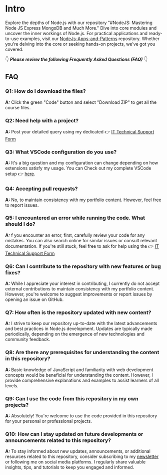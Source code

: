 # Intro

Explore the depths of Node.js with our repository "#NodeJS: Mastering Node JS Express MongoDB and Much More." Dive into core modules and uncover the inner workings of Node.js. For practical applications and ready-to-use examples, visit our [NodeJs-Apps-and-Patterns](https://github.com/HaitheMS/NodeJs-Apps-and-Patterns) repository. Whether you're delving into the core or seeking hands-on projects, we've got you covered.

👇 **_Please review the following Frequently Asked Questions (FAQ)_** 👇

## FAQ

### Q1: How do I download the files?

**A:** Click the green "Code" button and select "Download ZIP" to get all the course files.

### Q2: Need help with a project?

**A:** Post your detailed query using my dedicated 👉 [IT Technical Support Form](https://benayoub.com/it-support/)

### Q3: What VSCode configuration do you use?

**A:** It's a big question and my configuration can change depending on how extensions satisfy my usage. You can Check out my complete VSCode setup 👉 [here](https://benayoub.com/hba-personal-vscode-setup).

### Q4: Accepting pull requests?

**A:** No, to maintain consistency with my portfolio content. However, feel free to report issues.

### Q5: I encountered an error while running the code. What should I do?

**A:** f you encounter an error, first, carefully review your code for any mistakes. You can also search online for similar issues or consult relevant documentation. If you're still stuck, feel free to ask for help using the 👉 [IT Technical Support Form](https://benayoub.com/it-support/)

### Q6: Can I contribute to the repository with new features or bug fixes?

**A:** While I appreciate your interest in contributing, I currently do not accept external contributions to maintain consistency with my portfolio content. However, you're welcome to suggest improvements or report issues by opening an issue on GitHub.

### Q7: How often is the repository updated with new content?

**A:** I strive to keep our repository up-to-date with the latest advancements and best practices in Node.js development. Updates are typically made periodically, depending on the emergence of new technologies and community feedback.

### Q8: Are there any prerequisites for understanding the content in this repository?

**A:** Basic knowledge of JavaScript and familiarity with web development concepts would be beneficial for understanding the content. However, I provide comprehensive explanations and examples to assist learners of all levels.

### Q9: Can I use the code from this repository in my own projects?

**A:** Absolutely! You're welcome to use the code provided in this repository for your personal or professional projects.

### Q10: How can I stay updated on future developments or announcements related to this repository?

**A:** To stay informed about new updates, announcements, or additional resources related to this repository, consider subscribing to my [newsletter](https://benayoub.com/github-repos-newsletter-subscriptions) or following me on social media platforms. I regularly share valuable insights, tips, and tutorials to keep you engaged and informed.
